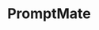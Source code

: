 ---
title: PromptMate
description: PromptMate 是一个提示词管理工具。
technologies: ["React","TypeScript"]
githubUrl: "https://github.com/yy0691/PromptMate"
publishDate: "2025-09-27"
category: "自制作品"
isRecommended: true
isHighlight: false
coverImage: "/images/projects/promptmate.png"
---